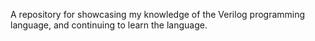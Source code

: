A repository for showcasing my knowledge of the Verilog programming language, and continuing to learn the language.
